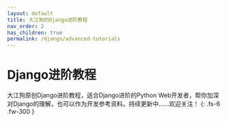 ```yaml
---
layout: default
title: 大江狗的Django进阶教程
nav_order: 2
has_children: true
permalink: /django/advanced-tutorials
---
```


# Django进阶教程

大江狗原创Django进阶教程，适合Django进阶的Python Web开发者，帮你加深对Django的理解，也可以作为开发参考资料。持续更新中......欢迎关注！
{: .fs-6 .fw-300 }

